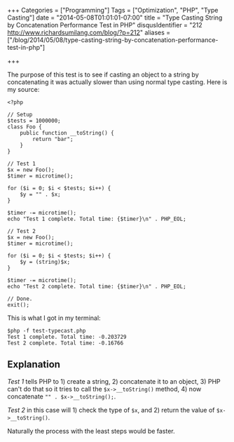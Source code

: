 +++
Categories = ["Programming"]
Tags = ["Optimization", "PHP", "Type Casting"]
date = "2014-05-08T01:01:01-07:00"
title = "Type Casting String by Concatenation Performance Test in PHP"
disqusIdentifier = "212 http://www.richardsumilang.com/blog/?p=212"
aliases = ["/blog/2014/05/08/type-casting-string-by-concatenation-performance-test-in-php"]

+++

The purpose of this test is to see if casting an object to a string by
concatenating it was actually slower than using normal type casting. Here is my
source:

<pre><code class="language-php" title="test-typecast.php">&lt;?php

// Setup
$tests = 1000000;
class Foo {
	public function __toString() {
		return "bar";
	}
}

// Test 1
$x = new Foo();
$timer = microtime();

for ($i = 0; $i &lt; $tests; $i++) {
	$y = "" . $x;
}

$timer -= microtime();
echo "Test 1 complete. Total time: {$timer}\n" . PHP_EOL;

// Test 2
$x = new Foo();
$timer = microtime();

for ($i = 0; $i &lt; $tests; $i++) {
	$y = (string)$x;
}

$timer -= microtime();
echo "Test 2 complete. Total time: {$timer}\n" . PHP_EOL;

// Done.
exit();</code></pre>

This is what I got in my terminal:

<pre><code class="language-php" title="Results">$php -f test-typecast.php
Test 1 complete. Total time: -0.203729
Test 2 complete. Total time: -0.16766</code></pre>

## Explanation

*Test 1* tells PHP to 1) create a string, 2) concatenate it to an object, 3) PHP
can't do that so it tries to call the `$x->__toString()` method, 4) now
concatenate `"" . $x->__toString();`.

*Test 2* in this case will 1) check the type of `$x`, and 2) return the value of
`$x->__toString()`.

Naturally the process with the least steps would be faster.
